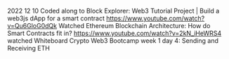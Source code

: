 2022 12 10
Coded along to Block Explorer: Web3 Tutorial Project | Build a web3js dApp for a smart contract
https://www.youtube.com/watch?v=Qu6GloG0dQk
Watched Ethereum Blockchain Architecture: How do Smart Contracts fit in?
https://www.youtube.com/watch?v=2kN_iHeWRS4
watched Whiteboard Crypto Web3 Bootcamp week 1 day 4: Sending and Receiving ETH